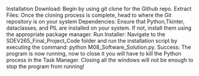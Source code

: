 Installation
Download: Begin by using git clone for the Github repo.
Extract Files: Once the cloning process is complete, head to where the Git repository is on your system
Dependencies: Ensure that Python,Tkinter, dataclasses, and PIL are installed on your system. If not, install them using the appropriate package manager.
Run Installer: Navigate to the SDEV265_Final_Project_Code folder and run the installation script by executing the command: python M08_Software_Solution.py.
Success: The program is now running, now to close it you will have to kill the Python process in the Task Manager. Closing all the windows will not be enough to stop the program from running!
